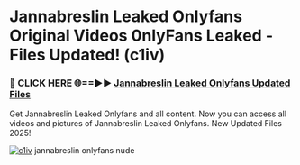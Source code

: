 # Jannabreslin Leaked Onlyfans Original Videos 0nlyFans Leaked - Files Updated! (c1iv)

<h3>🔴 CLICK HERE 🌐==►► <a href="https://tinyurl.com/2jnfzry5" rel="nofollow">Jannabreslin Leaked Onlyfans Updated Files</a></h3>

Get Jannabreslin Leaked Onlyfans and all content. Now you can access all videos and pictures of Jannabreslin Leaked Onlyfans. New Updated Files 2025!

[![c1iv](https://i.imgur.com/GyGTBgg.gif)](https://tinyurl.com/2jnfzry5)
jannabreslin onlyfans nude